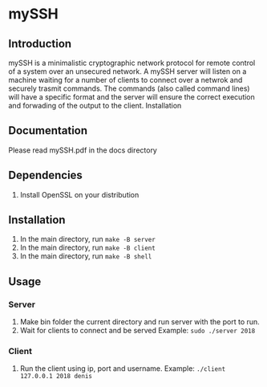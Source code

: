 # mySSH

## Introduction
mySSH is a minimalistic cryptographic network protocol for remote control of a system over an unsecured network. A mySSH server will listen on a machine waiting for a number of clients to connect over a netwrok and securely trasmit commands. The commands (also called command lines) will have a specific format and the server will ensure the correct execution and forwading of the output to the client.
Installation

## Documentation
Please read mySSH.pdf in the docs directory

## Dependencies 
  1. Install OpenSSL on your distribution

## Installation
  1. In the main directory, run `make -B server`
  2. In the main directory, run `make -B client`
  3. In the main directory, run `make -B shell`

## Usage
### Server
  1. Make bin folder the current directory and run server with the port to run. 
  2. Wait for clients to connect and be served
  Example: `sudo ./server 2018`

  
### Client 
  1. Run the client using ip, port and username.
  Example: `./client 127.0.0.1 2018 denis`
